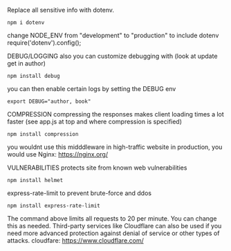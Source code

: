 Replace all sensitive info with dotenv. 

    npm i dotenv

change NODE_ENV from "development" to "production" 
to include dotenv require('dotenv').config();

DEBUG/LOGGING
also you can customize debugging with (look at update get in author)

    npm install debug

you can then enable certain logs by setting the DEBUG env 

    export DEBUG="author, book"


COMPRESSION
compressing the responses makes client loading times a lot faster (see app.js at top and where compression is specified)

    npm install compression

you wouldnt use this midddleware in high-traffic website in production, you would use Nginx: https://nginx.org/

VULNERABILITIES
protects site from known web vulnerabilities 

    npm install helmet


express-rate-limit to prevent brute-force and ddos

    npm install express-rate-limit

The command above limits all requests to 20 per minute. You can change this as needed.
Third-party services like Cloudflare can also be used if you need more advanced protection against denial of service or other types of attacks.
cloudfare: https://www.cloudflare.com/


